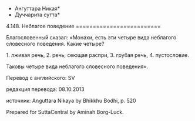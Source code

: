 * Ангуттара Никая*
* Дуччарита сутта*

4\.148\. Неблагое поведение
\=\=\=\=\=\=\=\=\=\=\=\=\=\=\=\=\=\=\=\=\=\=\=\=\=

Благословенный сказал: «Монахи, есть эти четыре вида неблагого словесного поведения\. Какие четыре?

1\. лживая речь,
2\. речь, сеющая распри,
3\. грубая речь,
4\. пустословие\.

Таковы четыре вида неблагого словесного поведения»\.

Перевод с английского: SV

редакция перевода: 08\.10\.2013

источник: Anguttara Nikaya by Bhikkhu Bodhi, p\. 520

Prepared for SuttaCentral by Aminah Borg\-Luck\.